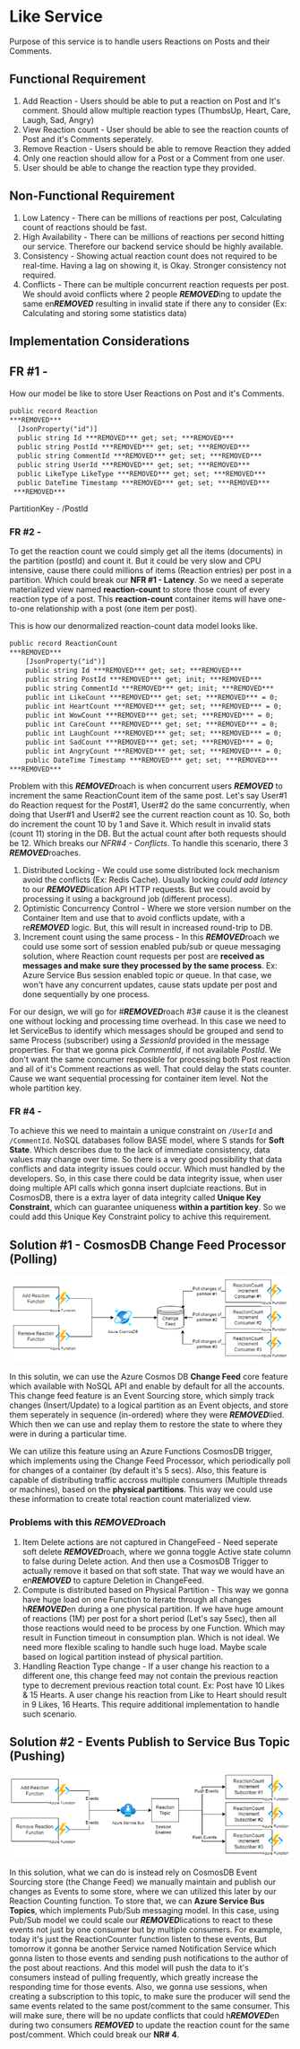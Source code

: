 # Like Service
Purpose of this service is to handle users Reactions on Posts and their Comments.

## Functional Requirement

1. Add Reaction - Users should be able to put a reaction on Post and It's comment. Should allow multiple reaction types (ThumbsUp, Heart, Care, Laugh, Sad, Angry)
2. View Reaction count - User should be able to see the reaction counts of Post and it's Comments seperately.
3. Remove Reaction - Users should be able to remove Reaction they added
4. Only one reaction should allow for a Post or a Comment from one user.
5. User should be able to change the reaction type they provided.

## Non-Functional Requirement
1. Low Latency - There can be millions of reactions per post, Calculating count of reactions should be fast. 
2. High Availability - There can be millions of reactions per second hitting our service. Therefore our backend service should be highly available.
3. Consistency - Showing actual reaction count does not required to be real-time. Having a lag on showing it, is Okay. Stronger consistency not required.
4. Conflicts - There can be multiple concurrent reaction requests per post. We should avoid conflicts where 2 people ***REMOVED***ing to update the same en***REMOVED*** resulting in invalid state if there any to consider (Ex: Calculating and storing some statistics data)

## Implementation Considerations

## FR #1 - <br>
How our model be like to store User Reactions on Post and it's Comments.
```
public record Reaction
***REMOVED***
  [JsonProperty("id")]
  public string Id ***REMOVED*** get; set; ***REMOVED***
  public string PostId ***REMOVED*** get; set; ***REMOVED***
  public string CommentId ***REMOVED*** get; set; ***REMOVED***
  public string UserId ***REMOVED*** get; set; ***REMOVED***
  public LikeType LikeType ***REMOVED*** get; set; ***REMOVED***
  public DateTime Timestamp ***REMOVED*** get; set; ***REMOVED***
 ***REMOVED***
```
PartitionKey - /PostId


### FR #2 - <br>
To get the reaction count we could simply get all the items (documents) in the partition (postId) and count it. But it could be very slow and CPU intensive, cause there could millions of items (Reaction entries) per post in a partition. Which could break our **NFR #1 - Latency**. So we need a seperate materialized view named **reaction-count** to store those count of every reaction type of a post. This **reaction-count** container items will have one-to-one relationship with a post (one item per post).

This is how our denormalized reaction-count data model looks like.
```
public record ReactionCount
***REMOVED***
    [JsonProperty("id")]
    public string Id ***REMOVED*** get; set; ***REMOVED***
    public string PostId ***REMOVED*** get; init; ***REMOVED***
    public string CommentId ***REMOVED*** get; init; ***REMOVED***
    public int LikeCount ***REMOVED*** get; set; ***REMOVED*** = 0;
    public int HeartCount ***REMOVED*** get; set; ***REMOVED*** = 0;
    public int WowCount ***REMOVED*** get; set; ***REMOVED*** = 0;
    public int CareCount ***REMOVED*** get; set; ***REMOVED*** = 0;
    public int LaughCount ***REMOVED*** get; set; ***REMOVED*** = 0;
    public int SadCount ***REMOVED*** get; set; ***REMOVED*** = 0;
    public int AngryCount ***REMOVED*** get; set; ***REMOVED*** = 0;
    public DateTime Timestamp ***REMOVED*** get; set; ***REMOVED***
***REMOVED***
```

Problem with this ***REMOVED***roach is when concurrent users ***REMOVED*** to increment the same ReactionCount item of the same post. Let's say User#1 do Reaction request for the Post#1, User#2 do the same concurrently, when doing that User#1 and User#2 see the current reaction count as 10. So, both do increment the count 10 by 1 and Save it. Which result in invalid stats (count 11) storing in the DB. But the actual count after both requests should be 12. Which breaks our *NFR#4 - Conflicts*. To handle this scenario, there 3 ***REMOVED***roaches.
1. Distributed Locking - We could use some distributed lock mechanism avoid the conflicts (Ex: Redis Cache). Usually locking *could add latency* to our ***REMOVED***lication API HTTP requests. But we could avoid by processing it using a background job (different process).
2. Optimistic Concurrency Control - Where we store version number on the Container Item and use that to avoid conflicts update, with a re***REMOVED*** logic. But, this will result in increased round-trip to DB.
3. Increment count using the same process - In this ***REMOVED***roach we could use some sort of session enabled pub/sub or queue messaging solution, where Reaction count requests per post are **received as messages and make sure they processed by the same process**. Ex: Azure Service Bus session enabled topic or queue. In that case, we won't have any concurrent updates, cause stats update per post and done sequentially by one process. 

For our design, we will go for #***REMOVED***roach #3# cause it is the cleanest one without locking and processing time overhead. In this case we need to let ServiceBus to identify which messages should be grouped and send to same Process (subscriber) using a *SessionId* provided in the message properties. For that we gonna pick *CommentId*, if not available *PostId*. We don't want the same concumer resposible for processing both Post reaction and all of it's Comment reactions as well. That could delay the stats counter. Cause we want sequential processing for container item level. Not the whole partition key.

### FR #4 - <br>
To achieve this we need to maintain a unique constraint on `/UserId` and `/CommentId`. NoSQL databases follow BASE model, where S stands for **Soft State**. Which describes due to the lack of immediate consistency, data values may change over time. So there is a very good possibility that data conflicts and data integrity issues could occur. Which must handled by the developers. So, in this case there could be data integrity issue, when user doing multiple API calls which gonna insert duplciate reactions. But in CosmosDB, there is a extra layer of data integrity called **Unique Key Constraint**, which can guarantee uniqueness **within a partition key**. So we could add this Unique Key Constraint policy to achive this requirement. 


## Solution #1 - CosmosDB Change Feed Processor (Polling)
![Change Feed Processor](Solution1.png)

In this solutin, we can use the Azure Cosmos DB **Change Feed** core feature which available with NoSQL API and enable by default for all the accounts. This change feed feature is an Event Sourcing store, which simply track changes (Insert/Update) to a logical partition as an Event objects, and store them seperately in sequence (in-ordered) where they were ***REMOVED***lied. Which then we can use and replay them to restore the state to where they were in during a particular time.  

We can utilize this feature using an Azure Functions CosmosDB trigger, which implements using the Change Feed Processor, which periodically poll for changes of a container (by default it's 5 secs). Also, this feature is capable of distributing traffic accross multiple consumers (Multiple threads or machines), based on the **physical partitions**. This way we could use these information to create total reaction count materialized view.

### Problems with this ***REMOVED***roach
1. Item Delete actions are not captured in ChangeFeed - Need seperate soft delete ***REMOVED***roach, where we gonna toggle Active state column to false during Delete action. 
And then use a CosmosDB Trigger to actually remove it based on that soft state. That way we would have an en***REMOVED*** to capture Deletion in ChangeFeed. 
2. Compute is distributed based on Physical Partition - This way we gonna have huge load on one Function to iterate through all changes h***REMOVED***en during a one physical partition. 
If we have huge amount of reactions (1M) per post for a short period (Let's say 5sec), then all those reactions would need to be process by one Function. 
Which may result in Function timeout in consumption plan. Which is not ideal. We need more flexible scaling to handle such huge load. Maybe scale based on logical partition instead of physical partition.
3. Handling Reaction Type change - If a user change his reaction to a different one, this change feed may not contain the previous reaction type to decrement previous reaction total count. 
Ex: Post have 10 Likes & 15 Hearts. A user change his reaction from Like to Heart should result in 9 Likes, 16 Hearts. This require additional implementation to handle such scenario.


## Solution #2 - Events Publish to Service Bus Topic (Pushing)
![Service Bus Topic](Solution2.png)

In this solution, what we can do is instead rely on CosmosDB Event Sourcing store (the Change Feed) we manually maintain and publish our changes as Events to some store, where we can utilized this later by our Reaction Counting function. To store that, we can **Azure Service Bus Topics**, which implements Pub/Sub messaging model. 
In this case, using Pub/Sub model we could scale our ***REMOVED***lications to react to these events not just by one consumer but by multiple consumers. For example, today it's just the ReactionCounter function listen to these events, But tomorrow it gonna be another Service named Notification Service which gonna listen to those events and sending push notifications to the author of the post about reactions. 
And this model will push the data to it's consumers instead of pulling frequently, which greatly increase the responding time for those events. 
Also, we gonna use sessions, when creating a subscription to this topic, to make sure the producer will send the same events related to the same post/comment to the same consumer. 
This will make sure, there will be no update conflicts that could h***REMOVED***en during two consumers ***REMOVED*** to update the reaction count for the same post/comment. Which could break our **NR# 4**.
